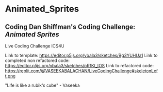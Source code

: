 # Animated_Sprites
## Coding Dan Shiffman's Coding Challenge: ***Animated Sprites***
Live Coding Challenge ICS4U

Link to template: https://editor.p5js.org/vbala3/sketches/Bg3YUHUa1
Link to completed non refactored code: https://editor.p5js.org/vbala3/sketches/oRfKt_tOS
Link to refactored code: https://replit.com/@VASEEKABALACHAN/LiveCodingChallenge#skeletonLeft.png

 "Life is like a rubik's cube" - Vaseeka
